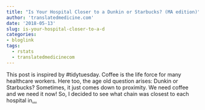 ```yaml
---
title: "Is Your Hospital Closer to a Dunkin or Starbucks? (MA edition)"
author: 'translatedmedicine.com'
date: '2018-05-13'
slug: is-your-hospital-closer-to-a-d
categories:
- bloglink
tags:
  - rstats
  - translatedmedicinecom
---
```


This post is inspired by #tidytuesday. Coffee is the life force for many healthcare workers. Here too, the age old question arises: Dunkin or Starbucks? Sometimes, it just comes down to proximity. We need coffee and we need it now! So, I decided to see what chain was closest to each hospital in[... <i class="fas fa-external-link-alt"></i>](https://translatedmedicine.netlify.com/post/is-your-hospital-closer-to-a-dunkin-or-starbucks-ma-edition/)

